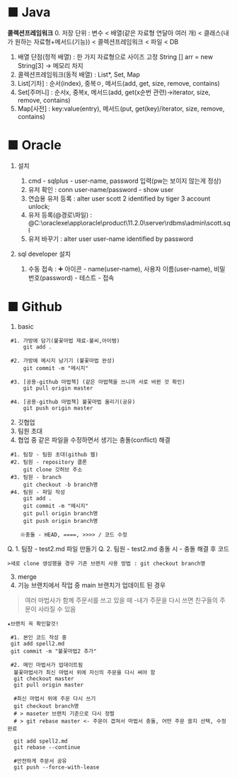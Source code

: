 # ■ Java

**콜렉션프레임워크**
0. 저장 단위 : 변수 < 배열(같은 자료형 연달아 여러 개) < 클래스(내가 원하는 자료형+메서드(기능)) < 콜렉션프레임워크 < 파일 < DB
1. 배열 단점(정적 배열) : 한 가지 자료형으로 사이즈 고정 String [] arr = new String[3] -> 메모리 차지
2. 콜렉션프레임워크(동적 배열) : List*, Set, Map
3. List[기차] : 순서(index), 중복ㅇ, 메서드(add, get, size, remove, contains)
4. Set[주머니] : 순서x, 중복x, 메서드(add, get(x순번 관련)->iterator, size, remove, contains)
5. Map[사전] : key:value(entry), 메서드(put, get(key)/iterator, size, remove, contains)


# ■ Oracle
1. 설치
    1) cmd - sqlplus - user-name, password 입력(pw는 보이지 않는게 정상)
    2) 유저 확인 : conn user-name/password - show user 
    3) 연습용 유저 등록 : alter user scott 2 identified by tiger 3 account unlock;
    4) 유저 등록(@경로\파일)  : @C:\oraclexe\app\oracle\product\11.2.0\server\rdbms\admin\scott.sql
    5) 유저 바꾸기 : alter user user-name identified by password

2. sql developer 설치
    1) 수동 접속 : ➕ 아이콘 - name(user-name), 사용자 이름(user-name), 비밀번호(password) - 테스트 - 접속


# ■ Github  
1. basic
```
 #1. 가방에 담기(불꽃마법 재료-불씨,아이템)
     git add . 

 #2. 가방에 메시지 남기기 (불꽃마법 완성)
     git commit -m "메시지"

 #3. [공용-github 마법책] (같은 마법책을 쓰니까 서로 바뀐 것 확인)
     git pull origin master

 #4. [공용-github 마법책] 불꽃마법 올리기(공유)
     git push origin master
```

2. 깃협업
1. 팀원 초대
2. 협업 중 같은 파일을 수정하면서 생기는 충돌(conflict) 해결
```
 #1. 팀장 - 팀원 초대(github 웹)
 #2. 팀원 - repository 클론
     git clone 깃허브 주소
 #3. 팀원 - branch
     git checkout -b branch명
 #4. 팀원 - 파일 작성
     git add .
     git commit -m "메시지"
     git pull origin branch명
     git push origin branch명

    ※충돌 - HEAD, ====, >>>> / 코드 수정
```

Q. 1. 팀장 - test2.md 파일 만들기
Q. 2. 팀원 - test2.md 
    충돌 시 - 충돌 해결 후 코드

    >새로 clone 생성했을 경우 기존 브랜치 사용 방법 : git checkout branch명

3. merge
1. 기능 브랜치에서 작업 중 main 브랜치가 업데이트 된 경우
> 여러 마법사가 함께 주문서를 쓰고 있을 때
-내가 주문을 다시 쓰면 친구들의 주문이 사라질 수 있음

```
★브랜치 꼭 확인할것!

 #1. 본인 코드 작성 중
 git add spell2.md
 git commit -m "불꽃마법2 추가"

 #2. 메인 마법서가 업데이트됨
  불꽃마법사가 최신 마법서 위에 자신의 주문을 다시 써야 함
  git checkout master
  git pull origin master

  #최신 마법서 위에 주문 다시 쓰기 
  git checkout branch명
  # > maseter 브랜치 기준으로 다시 정렬
  # > git rebase master <- 주문이 겹쳐서 마법서 충돌, 어떤 주문 쓸지 선택, 수정 완료

  git add spell2.md
  git rebase --continue

  #안전하게 주문서 공유
  git push --force-with-lease

```

